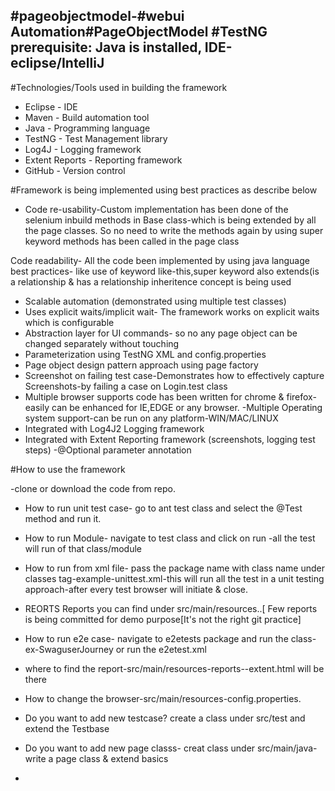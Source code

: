 #pageobjectmodel-#webui Automation#PageObjectModel #TestNG
prerequisite: Java is installed, IDE-eclipse/IntelliJ
- 
#Technologies/Tools used in building the framework
- Eclipse - IDE
- Maven - Build automation tool
- Java - Programming language
- TestNG - Test Management library
- Log4J - Logging framework
- Extent Reports - Reporting framework
- GitHub - Version control

#Framework is being implemented using best practices as describe below
- Code re-usability-Custom implementation has been done of the selenium inbuild methods in Base class-which is being extended by all the page classes. So no need to write the methods again by using super keyword methods has been called in the page class

 Code readability- All the code been implemented by using java language best practices- like use of keyword like-this,super keyword also extends(is a relationship & has a relationship inheritence concept is being used
- Scalable automation (demonstrated using multiple test classes)
- Uses explicit waits/implicit wait- The framework works on explicit waits which is configurable
- Abstraction layer for UI commands- so no any page object can be changed separately without touching  
- Parameterization using TestNG XML and config.properties
- Page object design pattern approach using page factory
- Screenshot on failing test case-Demonstrates how to effectively capture Screenshots-by failing a case on Login.test class
- Multiple browser supports code has been written for chrome & firefox-easily can be enhanced for IE,EDGE or any browser.
-Multiple Operating system support-can be run on any platform-WIN/MAC/LINUX
- Integrated with Log4J2 Logging framework
- Integrated with Extent Reporting framework (screenshots, logging test steps)
-@Optional parameter annotation

#How to use the framework

-clone or  download the code from repo.

-  How to run unit test case- go to ant test class and select the @Test method and run it.
- How to run Module- navigate to test class and click on run -all the test will run of that class/module
- How to run from xml file- pass the package name with class name under classes tag-example-unittest.xml-this will run all the test in a unit testing approach-after every test browser will initiate & close.
- REORTS Reports you can find under src/main/resources..[ Few reports is being committed for demo purpose[It's not the right git practice]
- How to run e2e case- navigate to e2etests package and run the class-ex-SwaguserJourney or run the e2etest.xml
- where to find the report-src/main/resources-reports--extent.html will be there
- How to change the browser-src/main/resources-config.properties.
- Do you want to add new testcase? create a class under src/test and extend the Testbase
- Do you want to add new page classs- creat class under src/main/java- write a page class & extend basics


-
